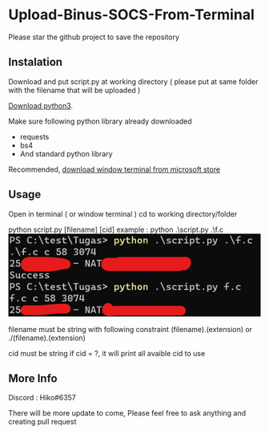 # Upload-Binus-SOCS-From-Terminal
Please star the github project to save the repository
## Instalation
Download and put script.py at working directory ( please put at same folder with the filename that will be uploaded )

[Download python3](https://www.python.org/downloads/).

Make sure following python library already downloaded
- requests
- bs4
- And standard python library 

Recommended, [download window terminal from microsoft store](https://www.microsoft.com/en-us/p/windows-terminal/9n0dx20hk701)

## Usage
Open in terminal ( or window terminal )
cd to working directory/folder

python script.py [filename] [cid]
example : python .\script.py .\f.c
![Example](https://github.com/NathanApple/Upload-Binus-SOCS-From-Terminal/blob/main/pictures/example1.png?raw=true)

filename must be string with following constraint
(filename).(extension)
or
./(filename).(extension)

cid must be string
if cid = ?, it will print all avaible cid to use

## More Info
Discord : Hiko#6357

There will be more update to come, 
Please feel free to ask anything and creating pull request
